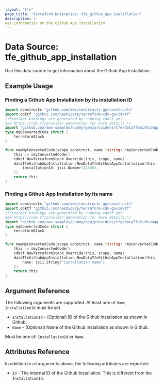 ```yaml
---
layout: "tfe"
page_title: "Terraform Enterprise: tfe_github_app_installation"
description: |-
Get information on the Github App Installation.
---
```


# Data Source: tfe_github_app_installation

Use this data source to get information about the Github App Installation.

## Example Usage

### Finding a Github App Installation by its installation ID

```go
import constructs "github.com/aws/constructs-go/constructs"
import cdktf "github.com/hashicorp/terraform-cdk-go/cdktf"
/*Provider bindings are generated by running cdktf get.
See https://cdk.tf/provider-generation for more details.*/
import "github.com/aws-samples/dummy/gen/providers/tfe/dataTfeGithubAppInstallation"
type myConvertedCode struct {
	terraformStack
}

func newMyConvertedCode(scope construct, name *string) *myConvertedCode {
	this := &myConvertedCode{}
	cdktf.NewTerraformStack_Override(this, scope, name)
	dataTfeGithubAppInstallation.NewDataTfeGithubAppInstallation(this, jsii.String("gha_installation"), &dataTfeGithubAppInstallationConfig{
		installationId: jsii.Number(12345),
	})
	return this
}
```

### Finding a Github App Installation by its name

```go
import constructs "github.com/aws/constructs-go/constructs"
import cdktf "github.com/hashicorp/terraform-cdk-go/cdktf"
/*Provider bindings are generated by running cdktf get.
See https://cdk.tf/provider-generation for more details.*/
import "github.com/aws-samples/dummy/gen/providers/tfe/dataTfeGithubAppInstallation"
type myConvertedCode struct {
	terraformStack
}

func newMyConvertedCode(scope construct, name *string) *myConvertedCode {
	this := &myConvertedCode{}
	cdktf.NewTerraformStack_Override(this, scope, name)
	dataTfeGithubAppInstallation.NewDataTfeGithubAppInstallation(this, jsii.String("gha_installation"), &dataTfeGithubAppInstallationConfig{
		name: jsii.String("installation_name"),
	})
	return this
}
```

## Argument Reference

The following arguments are supported. At least one of `Name`, `InstallationId` must be set. 

* `InstallationId` - (Optional) ID of the Github Installation as shown in Github.
* `Name` - (Optional) Name of the Github Installation as shown in Github.
 
Must be one of: `InstallationId` or `Name`.

## Attributes Reference

In addition to all arguments above, the following attributes are exported:

* `Id` - The internal ID of the Github Installation. This is different from the `InstallationId`.
<!-- cache-key: cdktf-0.17.0-pre.15 input-0a4ff055d60c44b213a5dc7ce9fcb8c10208e9d24cd4e44f3a552a718ea64d50 -->